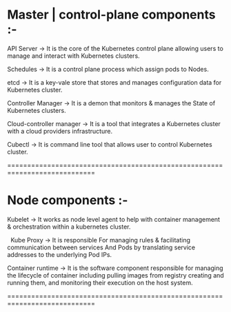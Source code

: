 # Master | control-plane components :-

API Server → It is the core of the Kubernetes control plane allowing users to manage and interact with Kubernetes clusters.

Schedules →  It is a control plane process which assign pods to Nodes.

etcd → It is a key-vale store that stores and manages configuration data for Kubernetes cluster.

Controller Manager → It is a demon that monitors & manages the State of Kubernetes clusters.

Cloud-controller manager →  It is a tool that integrates a Kubernetes cluster with a cloud providers infrastructure.

Cubectl →  It is command line tool that allows user to control Kubernetes cluster.

============================================================================

# Node components :-
	
Kubelet → It works as node level agent to help with container management & orchestration within a kubernetes cluster.

 
Kube Proxy → It is responsible For managing rules & facilitating communication between  services And Pods by translating service addresses to the underlying Pod IPs.


Container runtime → It is the software component responsible for managing the lifecycle of container including pulling images from registry creating and running them, and monitoring their execution on the host system.
	
============================================================================

